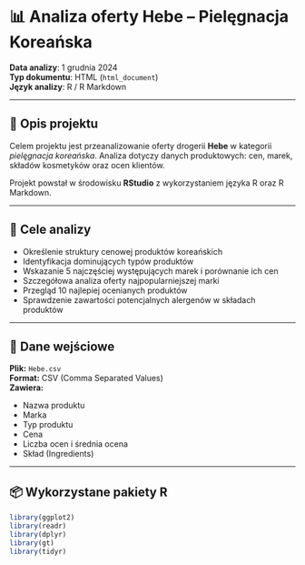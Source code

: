 # 📊 Analiza oferty Hebe – Pielęgnacja Koreańska

**Data analizy**: 1 grudnia 2024  
**Typ dokumentu**: HTML (`html_document`)  
**Język analizy**: R / R Markdown  

---

## 📝 Opis projektu

Celem projektu jest przeanalizowanie oferty drogerii **Hebe** w kategorii _pielęgnacja koreańska_. Analiza dotyczy danych produktowych: cen, marek, składów kosmetyków oraz ocen klientów.  

Projekt powstał w środowisku **RStudio** z wykorzystaniem języka R oraz R Markdown.  

---

## 🎯 Cele analizy

- Określenie struktury cenowej produktów koreańskich
- Identyfikacja dominujących typów produktów
- Wskazanie 5 najczęściej występujących marek i porównanie ich cen
- Szczegółowa analiza oferty najpopularniejszej marki
- Przegląd 10 najlepiej ocenianych produktów
- Sprawdzenie zawartości potencjalnych alergenów w składach produktów

---

## 📂 Dane wejściowe

**Plik:** `Hebe.csv`  
**Format:** CSV (Comma Separated Values)  
**Zawiera:**  
- Nazwa produktu  
- Marka  
- Typ produktu  
- Cena  
- Liczba ocen i średnia ocena  
- Skład (Ingredients)

---

## 📦 Wykorzystane pakiety R

```r
library(ggplot2)
library(readr)
library(dplyr)
library(gt)
library(tidyr)
